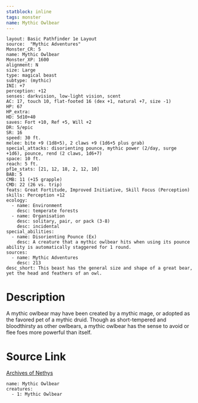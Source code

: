```yaml
---
statblock: inline
tags: monster
name: Mythic Owlbear
---
```

```statblock
layout: Basic Pathfinder 1e Layout
source:  "Mythic Adventures"
Monster_CR: 5
name: Mythic Owlbear
Monster_XP: 1600
alignment: N
size: Large
type: magical beast
subtype: (mythic)
INI: +7
perception: +12
senses: darkvision, low-light vision, scent
AC: 17, touch 10, flat-footed 16 (dex +1, natural +7, size -1)
HP: 67
HP_extra: 
HD: 5d10+40
saves: Fort +10, Ref +5, Will +2
DR: 5/epic
SR: 16
speed: 30 ft.
melee: bite +9 (1d8+5), 2 claws +9 (1d6+5 plus grab)
special_attacks: disorienting pounce, mythic power (2/day, surge +1d6), pounce, rend (2 claws, 1d6+7)
space: 10 ft.
reach: 5 ft.
pf1e_stats: [21, 12, 18, 2, 12, 10]
BAB: 5
CMB: 11 (+15 grapple)
CMD: 22 (26 vs. trip)
feats: Great Fortitude, Improved Initiative, Skill Focus (Perception)
skills: Perception +12
ecology:
  - name: Environment
    desc: temperate forests
  - name: Organisation
    desc: solitary, pair, or pack (3-8)
    desc: incidental
special_abilities:
  - name: Disorienting Pounce (Ex)
    desc: A creature that a mythic owlbear hits when using its pounce ability is automatically staggered for 1 round.
sources:
  - name: Mythic Adventures
    desc: 213
desc_short: This beast has the general size and shape of a great bear, yet the head and feathers of an owl.
```
# Description
A mythic owlbear may have been created by a mythic mage, or adopted as the favored pet of a mythic druid. Though as short-tempered and bloodthirsty as other owlbears, a mythic owlbear has the sense to avoid or flee foes more powerful than itself.
# Source Link
[Archives of Nethys](https://aonprd.com/MythicMonsterDisplay.aspx?ItemName=Owlbear)
```encounter-table
name: Mythic Owlbear
creatures:
  - 1: Mythic Owlbear
```
